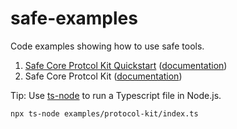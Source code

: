 # safe-examples
Code examples showing how to use safe tools.

1. [Safe Core Protcol Kit Quickstart](/examples/protocol-kit/index.ts) ([documentation](../learn/safe-core-account-abstraction-sdk/protocol-kit/))
1. Safe Core Protcol Kit ([documentation](../learn/safe-core-account-abstraction-sdk/protocol-kit/))


Tip: Use [ts-node](https://github.com/TypeStrong/ts-node) to run a Typescript file in Node.js.

```bash
npx ts-node examples/protocol-kit/index.ts
```